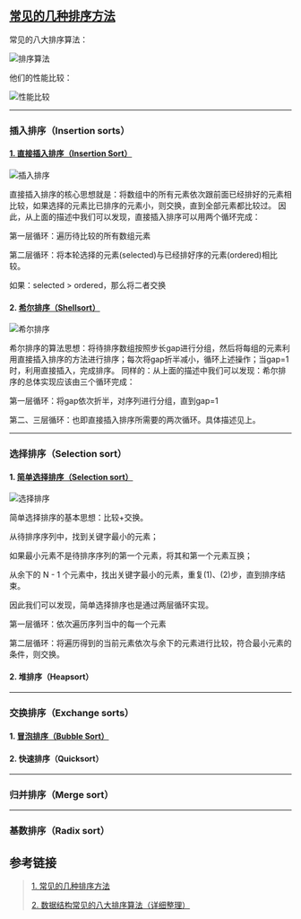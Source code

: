 ## [常见的几种排序方法](https://www.jianshu.com/p/7d037c332a9d)

常见的八大排序算法：

![排序算法](https://upload-images.jianshu.io/upload_images/1156494-ab4cecff133d87b3.png "排序算法")

他们的性能比较：

![性能比较](https://upload-images.jianshu.io/upload_images/1156494-62f859c2ac6f95ff.png "性能比较")

---

### 插入排序（Insertion sorts）

#### [1. 直接插入排序（Insertion Sort）](https://en.wikipedia.org/wiki/Insertion_sort)

![插入排序](https://upload-images.jianshu.io/upload_images/1156494-936d9f02b6aac880.gif "插入排序")

直接插入排序的核心思想就是：将数组中的所有元素依次跟前面已经排好的元素相比较，如果选择的元素比已排序的元素小，则交换，直到全部元素都比较过。
因此，从上面的描述中我们可以发现，直接插入排序可以用两个循环完成：

第一层循环：遍历待比较的所有数组元素

第二层循环：将本轮选择的元素(selected)与已经排好序的元素(ordered)相比较。

如果：selected > ordered，那么将二者交换

#### 2. [希尔排序（Shellsort）](https://en.wikipedia.org/wiki/Shell_sort)

![希尔排序](https://upload-images.jianshu.io/upload_images/1156494-80700e24aed3d83e.png "希尔排序")

希尔排序的算法思想：将待排序数组按照步长gap进行分组，然后将每组的元素利用直接插入排序的方法进行排序；每次将gap折半减小，循环上述操作；当gap=1时，利用直接插入，完成排序。
同样的：从上面的描述中我们可以发现：希尔排序的总体实现应该由三个循环完成：

第一层循环：将gap依次折半，对序列进行分组，直到gap=1

第二、三层循环：也即直接插入排序所需要的两次循环。具体描述见上。

---

### 选择排序（Selection sort）

#### 1. [简单选择排序（Selection sort）](https://en.wikipedia.org/wiki/Selection_sort)

![选择排序](https://upload-images.jianshu.io/upload_images/1156494-25821a7cb5aec881.gif "选择排序")

简单选择排序的基本思想：比较+交换。

从待排序序列中，找到关键字最小的元素；

如果最小元素不是待排序序列的第一个元素，将其和第一个元素互换；

从余下的 N - 1 个元素中，找出关键字最小的元素，重复(1)、(2)步，直到排序结束。

因此我们可以发现，简单选择排序也是通过两层循环实现。

第一层循环：依次遍历序列当中的每一个元素

第二层循环：将遍历得到的当前元素依次与余下的元素进行比较，符合最小元素的条件，则交换。

#### 2. 堆排序（Heapsort）

---

### 交换排序（Exchange sorts）

#### 1. [冒泡排序（Bubble Sort）](https://en.wikipedia.org/wiki/Bubble_sort)

#### 2. 快速排序（Quicksort）

---

### 归并排序（Merge sort）


---

### 基数排序（Radix sort）


## 参考链接

>[1. 常见的几种排序方法](https://www.jianshu.com/p/ff26ee6958ed)
>
>[2. 数据结构常见的八大排序算法（详细整理）](https://www.jianshu.com/p/7d037c332a9d)